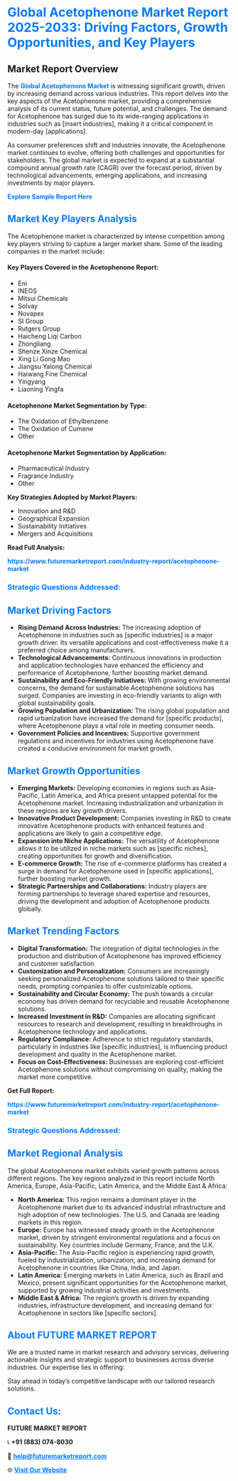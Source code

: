 <h1 style="color: #007BFF;">Global Acetophenone Market Report 2025-2033: Driving Factors, Growth Opportunities, and Key Players</h1>

<section id="overview">
<h2>Market Report Overview</h2>
<p>The <a href="https://www.futuremarketreport.com/industry-report/acetophenone-market" style="color: #007BFF; text-decoration: none;"><strong>Global Acetophenone Market</strong></a> is witnessing significant growth, driven by increasing demand across various industries. This report delves into the key aspects of the Acetophenone market, providing a comprehensive analysis of its current status, future potential, and challenges. The demand for Acetophenone has surged due to its wide-ranging applications in industries such as [insert industries], making it a critical component in modern-day [applications].</p>
<p>As consumer preferences shift and industries innovate, the Acetophenone market continues to evolve, offering both challenges and opportunities for stakeholders. The global market is expected to expand at a substantial compound annual growth rate (CAGR) over the forecast period, driven by technological advancements, emerging applications, and increasing investments by major players.</p>
</section>

<section id="overview">
<p><a href="https://www.futuremarketreport.com/request-sample/reportId=108662" style="color: #007BFF; text-decoration: none;"><strong>Explore Sample Report Here</strong></a></p>
</section>

<section id="key-players">
<h2 style="color: #007BFF;">Market Key Players Analysis</h2>
<p>The Acetophenone market is characterized by intense competition among key players striving to capture a larger market share. Some of the leading companies in the market include:</p>
<h4>Key Players Covered in the Acetophenone Report:</h4>
<ul><li>Eni</li><li>INEOS</li><li>Mitsui Chemicals</li><li>Solvay</li><li>Novapex</li><li>SI Group</li><li>Rutgers Group</li><li>Haicheng Liqi Carbon</li><li>Zhongliang</li><li>Shenze Xinze Chemical</li><li>Xing Li Gong Mao</li><li>Jiangsu Yalong Chemical</li><li>Haiwang Fine Chemical</li><li>Yingyang</li><li>Liaoning Yingfa</li></ul>
<h4>Acetophenone Market Segmentation by Type:</h4>
<ul><li>The Oxidation of Ethylbenzene</li><li>The Oxidation of Cumene</li><li>Other</li></ul>

<h4>Acetophenone Market Segmentation by Application:</h4>
<ul><li>Pharmaceutical Industry</li><li>Fragrance Industry</li><li>Other</li></ul>
<p><strong>Key Strategies Adopted by Market Players:</strong></p>
<ul>
<li>Innovation and R&D</li>
<li>Geographical Expansion</li>
<li>Sustainability Initiatives</li>
<li>Mergers and Acquisitions</li>
</ul>
</section>

<section>
<p><strong>Read Full Analysis: </strong></p><a href="https://www.futuremarketreport.com/industry-report/acetophenone-market" style="color: #007BFF; text-decoration: none;"><strong>https://www.futuremarketreport.com/industry-report/acetophenone-market</strong></a>
<h3 style="color: #007BFF;">Strategic Questions Addressed:</h3>
</section>

<section id="driving-factors">
<h2 style="color: #007BFF;">Market Driving Factors</h2>
<ul>
<li><strong>Rising Demand Across Industries:</strong> The increasing adoption of Acetophenone in industries such as [specific industries] is a major growth driver. Its versatile applications and cost-effectiveness make it a preferred choice among manufacturers.</li>
<li><strong>Technological Advancements:</strong> Continuous innovations in production and application technologies have enhanced the efficiency and performance of Acetophenone, further boosting market demand.</li>
<li><strong>Sustainability and Eco-Friendly Initiatives:</strong> With growing environmental concerns, the demand for sustainable Acetophenone solutions has surged. Companies are investing in eco-friendly variants to align with global sustainability goals.</li>
<li><strong>Growing Population and Urbanization:</strong> The rising global population and rapid urbanization have increased the demand for [specific products], where Acetophenone plays a vital role in meeting consumer needs.</li>
<li><strong>Government Policies and Incentives:</strong> Supportive government regulations and incentives for industries using Acetophenone have created a conducive environment for market growth.</li>
</ul>
</section>

<section id="growth-opportunities">
<h2 style="color: #007BFF;">Market Growth Opportunities</h2>
<ul>
<li><strong>Emerging Markets:</strong> Developing economies in regions such as Asia-Pacific, Latin America, and Africa present untapped potential for the Acetophenone market. Increasing industrialization and urbanization in these regions are key growth drivers.</li>
<li><strong>Innovative Product Development:</strong> Companies investing in R&D to create innovative Acetophenone products with enhanced features and applications are likely to gain a competitive edge.</li>
<li><strong>Expansion into Niche Applications:</strong> The versatility of Acetophenone allows it to be utilized in niche markets such as [specific niches], creating opportunities for growth and diversification.</li>
<li><strong>E-commerce Growth:</strong> The rise of e-commerce platforms has created a surge in demand for Acetophenone used in [specific applications], further boosting market growth.</li>
<li><strong>Strategic Partnerships and Collaborations:</strong> Industry players are forming partnerships to leverage shared expertise and resources, driving the development and adoption of Acetophenone products globally.</li>
</ul>
</section>

<section id="trending-factors">
<h2 style="color: #007BFF;">Market Trending Factors</h2>
<ul>
<li><strong>Digital Transformation:</strong> The integration of digital technologies in the production and distribution of Acetophenone has improved efficiency and customer satisfaction.</li>
<li><strong>Customization and Personalization:</strong> Consumers are increasingly seeking personalized Acetophenone solutions tailored to their specific needs, prompting companies to offer customizable options.</li>
<li><strong>Sustainability and Circular Economy:</strong> The push towards a circular economy has driven demand for recyclable and reusable Acetophenone solutions.</li>
<li><strong>Increased Investment in R&D:</strong> Companies are allocating significant resources to research and development, resulting in breakthroughs in Acetophenone technology and applications.</li>
<li><strong>Regulatory Compliance:</strong> Adherence to strict regulatory standards, particularly in industries like [specific industries], is influencing product development and quality in the Acetophenone market.</li>
<li><strong>Focus on Cost-Effectiveness:</strong> Businesses are exploring cost-efficient Acetophenone solutions without compromising on quality, making the market more competitive.</li>
</ul>
</section>

<section>
<p><strong>Get Full Report: </strong></p><a href="https://www.futuremarketreport.com/industry-report/acetophenone-market" style="color: #007BFF; text-decoration: none;"><strong>https://www.futuremarketreport.com/industry-report/acetophenone-market</strong></a>
<h3 style="color: #007BFF;">Strategic Questions Addressed:</h3>
</section>


<section id="regional-analysis">
<h2 style="color: #007BFF;">Market Regional Analysis</h2>
<p>The global Acetophenone market exhibits varied growth patterns across different regions. The key regions analyzed in this report include North America, Europe, Asia-Pacific, Latin America, and the Middle East & Africa:</p>
<ul>
<li><strong>North America:</strong> This region remains a dominant player in the Acetophenone market due to its advanced industrial infrastructure and high adoption of new technologies. The U.S. and Canada are leading markets in this region.</li>
<li><strong>Europe:</strong> Europe has witnessed steady growth in the Acetophenone market, driven by stringent environmental regulations and a focus on sustainability. Key countries include Germany, France, and the U.K.</li>
<li><strong>Asia-Pacific:</strong> The Asia-Pacific region is experiencing rapid growth, fueled by industrialization, urbanization, and increasing demand for Acetophenone in countries like China, India, and Japan.</li>
<li><strong>Latin America:</strong> Emerging markets in Latin America, such as Brazil and Mexico, present significant opportunities for the Acetophenone market, supported by growing industrial activities and investments.</li>
<li><strong>Middle East & Africa:</strong> The region’s growth is driven by expanding industries, infrastructure development, and increasing demand for Acetophenone in sectors like [specific sectors].</li>
</ul>
</section>

<footer>
<h2 style="color: #007BFF;">About FUTURE MARKET REPORT</h2>
<p>We are a trusted name in market research and advisory services, delivering actionable insights and strategic support to businesses across diverse industries. Our expertise lies in offering:</p>

<p>Stay ahead in today’s competitive landscape with our tailored research solutions.</p>

<h2 style="color: #007BFF;">Contact Us:</h2>
<p><strong>FUTURE MARKET REPORT</strong></p>
<p>📞 <strong>+91 (883) 074-8030</strong></p>
<p>📧 <strong><a href="mailto:help@futuremarketreport.com" style="color: #007BFF;">help@futuremarketreport.com</a></strong></p>
<p>🌐 <strong><a href="https://www.futuremarketreport.com/" style="color: #007BFF;">Visit Our Website</a></strong></p>
</footer>